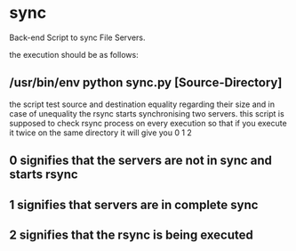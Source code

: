 # sync
Back-end Script to sync File Servers.

the execution should be as follows:

## /usr/bin/env python sync.py [Source-Directory]

the script test source and destination equality 
regarding their size and in case of unequality 
the rsync starts synchronising two servers.
this script is supposed to check rsync process
on every execution so that if you execute it twice 
on the same directory it will give you 0 1 2

## 0 signifies that the servers are not in sync and starts rsync

## 1 signifies that servers are in complete sync

## 2 signifies that the rsync is being executed 


